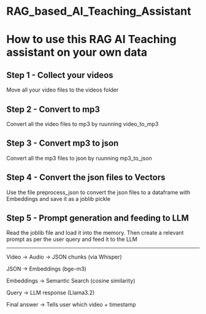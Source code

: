 # RAG_based_AI_Teaching_Assistant

# How to use this RAG AI Teaching assistant on your own data
## Step 1 - Collect your videos
Move all your video files to the videos folder

## Step 2 - Convert to mp3
Convert all the video files to mp3 by ruunning video_to_mp3

## Step 3 - Convert mp3 to json 
Convert all the mp3 files to json by ruunning mp3_to_json

## Step 4 - Convert the json files to Vectors
Use the file preprocess_json to convert the json files to a dataframe with Embeddings and save it as a joblib pickle

## Step 5 - Prompt generation and feeding to LLM

Read the joblib file and load it into the memory. Then create a relevant prompt as per the user query and feed it to the LLM

-----------------------------------------------------------------------

Video → Audio → JSON chunks (via Whisper)

JSON → Embeddings (bge-m3)

Embeddings → Semantic Search (cosine similarity)

Query → LLM response (Llama3.2)

Final answer → Tells user which video + timestamp